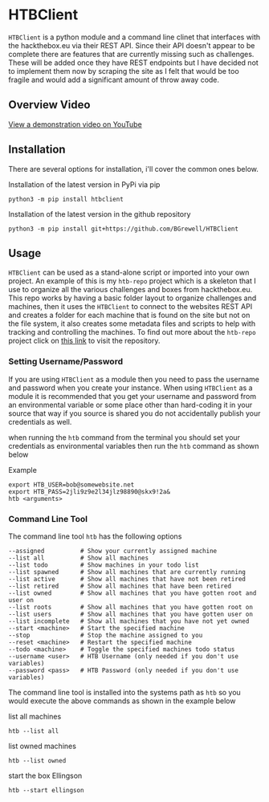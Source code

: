 # HTBClient
`HTBClient` is a python module and a command line clinet that interfaces with the hackthebox.eu via their REST API. 
Since their API doesn't appear to be complete there are features that are currently missing such as challenges. 
These will be added once they have REST endpoints but I have decided not to implement them now by scraping the site as I 
felt that would be too fragile and would add a significant amount of throw away code.

## Overview Video

[View a demonstration video on YouTube](https://youtu.be/A7cKpKRJFbI)

## Installation
There are several options for installation, i'll cover the common ones below. 

Installation of the latest version in PyPi via pip
```
python3 -m pip install htbclient
```

Installation of the latest version in the github repository
```
python3 -m pip install git+https://github.com/BGrewell/HTBClient
```

## Usage
`HTBClient` can be used as a stand-alone script or imported into your own project. An example of this is my `htb-repo` 
project which is a skeleton that I use to organize all the various challenges and boxes from hackthebox.eu. This repo 
works by having a basic folder layout to organize challenges and machines, then it uses the `HTBClient` to connect to 
the websites REST API and creates a folder for each machine that is found on the site but not on the file system, it 
also creates some metadata files and scripts to help with tracking and controlling the machines. To find out more about 
the `htb-repo` project click on [this link](https://github.com/BGrewell/htb-repo) to visit the repository.

### Setting Username/Password
If you are using `HTBClient` as a module then you need to pass the username and password when you
create your instance. When using `HTBClient` as a module it is recommended that you get your username
and password from an environmental variable or some place other than hard-coding it in your source
that way if you source is shared you do not accidentally publish your credentials as well.

when running the `htb` command from the terminal you should set your credentials as environmental variables then
run the `htb` command as shown below

Example
```
export HTB_USER=bob@somewebsite.net
export HTB_PASS=2jli9z9e2l34jlz98890@skx9!2a&
htb <arguments>
```

### Command Line Tool
The command line tool `htb` has the following options

```shell
--assigned          # Show your currently assigned machine
--list all          # Show all machines
--list todo         # Show machines in your todo list
--list spawned      # Show all machines that are currently running
--list active       # Show all machines that have not been retired
--list retired      # Show all machines that have been retired
--list owned        # Show all machines that you have gotten root and user on
--list roots        # Show all machines that you have gotten root on
--list users        # Show all machines that you have gotten user on
--list incomplete   # Show all machines that you have not yet owned
--start <machine>   # Start the specified machine
--stop              # Stop the machine assigned to you
--reset <machine>   # Restart the specified machine
--todo <machine>    # Toggle the specified machines todo status
--username <user>   # HTB Username (only needed if you don't use variables)
--password <pass>   # HTB Password (only needed if you don't use variables)
```

The command line tool is installed into the systems path as `htb` so you would execute the above commands as shown in
the example below

list all machines
```shell
htb --list all
```

list owned machines
```shell
htb --list owned
```

start the box Ellingson
```shell
htb --start ellingson
```

